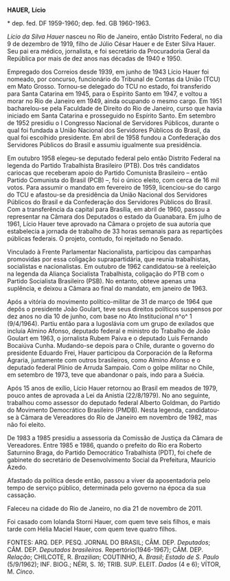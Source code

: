 **HAUER,** **Lício**

\* dep. fed. DF 1959-1960; dep. fed. GB 1960-1963.

*Lício da Silva Hauer* nasceu no Rio de Janeiro, então Distrito Federal,
no dia 9 de dezembro de 1919, filho de Júlio César Hauer e de Ester
Silva Hauer. Seu pai era médico, jornalista, e foi secretário da
Procuradoria Geral da República por mais de dez anos nas décadas de 1940
e 1950.

Empregado dos Correios desde 1939, em junho de 1943 Lício Hauer foi
nomeado, por concurso, funcionário do Tribunal de Contas da União (TCU)
em Mato Grosso. Tornou-se delegado do TCU no estado, foi transferido
para Santa Catarina em 1945, para o Espírito Santo em 1947, e voltou a
morar no Rio de Janeiro em 1949, ainda ocupando o mesmo cargo. Em 1951
bacharelou-se pela Faculdade de Direito do Rio de Janeiro, curso que
havia iniciado em Santa Catarina e prosseguido no Espírito Santo. Em
setembro de 1952 presidiu o I Congresso Nacional de Servidores Públicos,
durante o qual foi fundada a União Nacional dos Servidores Públicos do
Brasil, da qual foi escolhido presidente. Em abril de 1958 fundou a
Confederação dos Servidores Públicos do Brasil e assumiu igualmente sua
presidência.

Em outubro 1958 elegeu-se deputado federal pelo então Distrito Federal
na legenda do Partido Trabalhista Brasileiro (PTB). Dos três candidatos
cariocas que receberam apoio do Partido Comunista Brasileiro – então
Partido Comunista do Brasil (PCB) –, foi o único eleito, com cerca de 16
mil votos. Para assumir o mandato em fevereiro de 1959, licenciou-se do
cargo do TCU e afastou-se da presidência da União Nacional dos
Servidores Públicos do Brasil e da Confederação dos Servidores Públicos
do Brasil. Com a transferência da capital para Brasília, em abril de
1960, passou a representar na Câmara dos Deputados o estado da
Guanabara. Em julho de 1961, Lício Hauer teve aprovado na Câmara o
projeto de sua autoria que estabelecia a jornada de trabalho de 33 horas
semanais para as repartições públicas federais. O projeto, contudo, foi
rejeitado no Senado.

Vinculado à Frente Parlamentar Nacionalista, participou das campanhas
promovidas por essa coligação suprapartidária, que reunia trabalhistas,
socialistas e nacionalistas. Em outubro de 1962 candidatou-se à
reeleição na legenda da Aliança Socialista Trabalhista, coligação do PTB
com o Partido Socialista Brasileiro (PSB). No entanto, obteve apenas uma
suplência, e deixou a Câmara ao final do mandato, em janeiro de 1963.

Após a vitória do movimento político-militar de 31 de março de 1964 que
depôs o presidente João Goulart, teve seus direitos políticos suspensos
por dez anos no dia 10 de junho, com base no Ato Institucional n^o^ 1
(9/4/1964). Partiu então para a Iugoslávia com um grupo de exilados que
incluía Almino Afonso, deputado federal e ministro do Trabalho de João
Goulart em 1963, o jornalista Rubem Paiva e o deputado Luís Fernando
Bocaiúva Cunha. Mudando-se depois para o Chile, durante o governo do
presidente Eduardo Frei, Hauer participou da Corporación de la Reforma
Agraria, juntamente com outros brasileiros, como Almino Afonso e o
deputado federal Plínio de Arruda Sampaio. Com o golpe militar no Chile,
em setembro de 1973, teve que abandonar o país, indo para a Suécia.

Após 15 anos de exílio, Lício Hauer retornou ao Brasil em meados de
1979, pouco antes de aprovada a Lei da Anistia (22/8/1979). No ano
seguinte, trabalhou como assessor do deputado federal Alberto Goldman,
do Partido do Movimento Democrático Brasileiro (PMDB). Nesta legenda,
candidatou-se à Câmara de Vereadores do Rio de Janeiro em novembro de
1982, mas não foi eleito.

De 1983 a 1985 presidiu a assessoria da Comissão de Justiça da Câmara de
Vereadores. Entre 1985 e 1986, quando o prefeito do Rio era Roberto
Saturnino Braga, do Partido Democrático Trabalhista (PDT), foi chefe de
gabinete do secretário de Desenvolvimento Social da Prefeitura, Maurício
Azedo.

Afastado da política desde então, passou a viver da aposentadoria pelo
tempo de serviço público, determinada pelo governo na época da sua
cassação.

Faleceu na cidade do Rio de Janeiro, no dia 21 de novembro de 2011.

Foi casado com Iolanda Storni Hauer, com quem teve seis filhos, e mais
tarde com Hélia Maciel Hauer, com quem teve quatro filhos.

FONTES: ARQ. DEP. PESQ. JORNAL DO BRASIL; CÂM. DEP. *Deputados*; CÂM.
DEP. *Deputados brasileiros*. Repertório(1946-1967); CÂM. DEP.
*Relação*; CHILCOTE, R. *Brazilian*; COUTINHO, A. *Brasil*; *Estado de
S. Paulo* (5/9/1962); INF. BIOG.; NÉRI, S. *16*; TRIB. SUP. ELEIT.
*Dados* (4 e 6); VÍTOR, M. *Cinco*.
